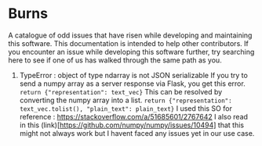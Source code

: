 # Burns

A catalogue of odd issues that have risen while developing and maintaining this software.
This documentation is intended to help other contributors. If you encounter an issue while
developing this software further, try searching here to see if one of us has walked through the same path as you.

1. TypeError : object of type ndarray is not JSON serializable
   If you try to send a numpy array as a server response via Flask, you get this error.
   `return {"representation": text_vec}`
   This can be resolved by converting the numpy array into a list.
   `return {"representation": text_vec.tolist(), "plain_text": plain_text}`
   I used this SO for reference : https://stackoverflow.com/a/51685601/2767642
   I also read in this (link)[https://github.com/numpy/numpy/issues/10494] that this might not always work but I havent faced any issues yet in our use case.
